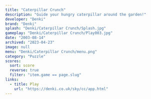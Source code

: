 ```yaml
---
title: "Caterpillar Crunch"
description: "Guide your hungry caterpillar around the garden!"
developer: "Denki"
brand: "Denki"
splash: "Denki/Caterpillar Crunch/Splash.jpg"
gameplay: "Denki/Caterpillar Crunch/Play003.jpg"
date: "2003-08-14"
archived: "2023-04-23"
image: null
menu: "Denki/Caterpillar Crunch/menu.png"
category: "Puzzle"
scores:
  sort: score
  reverse: true
  filter: "item.game == page.slug"
links:
  - title: Play
    url: "https://denki.co.uk/sky/cc/app.html"
---
```

